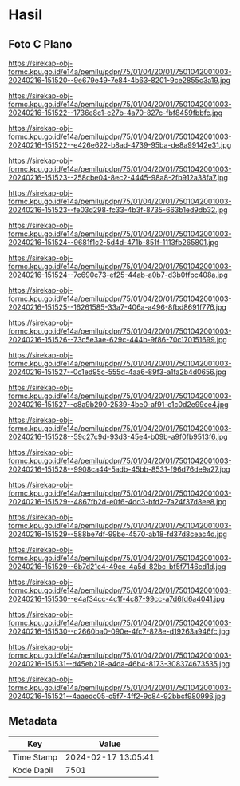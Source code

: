# Hasil

## Foto C Plano

https://sirekap-obj-formc.kpu.go.id/e14a/pemilu/pdpr/75/01/04/20/01/7501042001003-20240216-151520--9e679e49-7e84-4b63-8201-9ce2855c3a19.jpg

https://sirekap-obj-formc.kpu.go.id/e14a/pemilu/pdpr/75/01/04/20/01/7501042001003-20240216-151522--1736e8c1-c27b-4a70-827c-fbf8459fbbfc.jpg

https://sirekap-obj-formc.kpu.go.id/e14a/pemilu/pdpr/75/01/04/20/01/7501042001003-20240216-151522--e426e622-b8ad-4739-95ba-de8a99142e31.jpg

https://sirekap-obj-formc.kpu.go.id/e14a/pemilu/pdpr/75/01/04/20/01/7501042001003-20240216-151523--258cbe04-8ec2-4445-98a8-2fb912a38fa7.jpg

https://sirekap-obj-formc.kpu.go.id/e14a/pemilu/pdpr/75/01/04/20/01/7501042001003-20240216-151523--fe03d298-fc33-4b3f-8735-663b1ed9db32.jpg

https://sirekap-obj-formc.kpu.go.id/e14a/pemilu/pdpr/75/01/04/20/01/7501042001003-20240216-151524--9681f1c2-5d4d-471b-851f-1113fb265801.jpg

https://sirekap-obj-formc.kpu.go.id/e14a/pemilu/pdpr/75/01/04/20/01/7501042001003-20240216-151524--7c690c73-ef25-44ab-a0b7-d3b0ffbc408a.jpg

https://sirekap-obj-formc.kpu.go.id/e14a/pemilu/pdpr/75/01/04/20/01/7501042001003-20240216-151525--16261585-33a7-406a-a496-8fbd8691f776.jpg

https://sirekap-obj-formc.kpu.go.id/e14a/pemilu/pdpr/75/01/04/20/01/7501042001003-20240216-151526--73c5e3ae-629c-444b-9f86-70c170151699.jpg

https://sirekap-obj-formc.kpu.go.id/e14a/pemilu/pdpr/75/01/04/20/01/7501042001003-20240216-151527--0c1ed95c-555d-4aa6-89f3-a1fa2b4d0656.jpg

https://sirekap-obj-formc.kpu.go.id/e14a/pemilu/pdpr/75/01/04/20/01/7501042001003-20240216-151527--c8a9b290-2539-4be0-af91-c1c0d2e99ce4.jpg

https://sirekap-obj-formc.kpu.go.id/e14a/pemilu/pdpr/75/01/04/20/01/7501042001003-20240216-151528--59c27c9d-93d3-45e4-b09b-a9f0fb9513f6.jpg

https://sirekap-obj-formc.kpu.go.id/e14a/pemilu/pdpr/75/01/04/20/01/7501042001003-20240216-151528--9908ca44-5adb-45bb-8531-f96d76de9a27.jpg

https://sirekap-obj-formc.kpu.go.id/e14a/pemilu/pdpr/75/01/04/20/01/7501042001003-20240216-151529--4867fb2d-e0f6-4dd3-bfd2-7a24f37d8ee8.jpg

https://sirekap-obj-formc.kpu.go.id/e14a/pemilu/pdpr/75/01/04/20/01/7501042001003-20240216-151529--588be7df-99be-4570-ab18-fd37d8ceac4d.jpg

https://sirekap-obj-formc.kpu.go.id/e14a/pemilu/pdpr/75/01/04/20/01/7501042001003-20240216-151529--6b7d21c4-49ce-4a5d-82bc-bf5f7146cd1d.jpg

https://sirekap-obj-formc.kpu.go.id/e14a/pemilu/pdpr/75/01/04/20/01/7501042001003-20240216-151530--e4af34cc-4c1f-4c87-99cc-a7d6fd6a4041.jpg

https://sirekap-obj-formc.kpu.go.id/e14a/pemilu/pdpr/75/01/04/20/01/7501042001003-20240216-151530--c2660ba0-090e-4fc7-828e-d19263a946fc.jpg

https://sirekap-obj-formc.kpu.go.id/e14a/pemilu/pdpr/75/01/04/20/01/7501042001003-20240216-151531--d45eb218-a4da-46b4-8173-308374673535.jpg

https://sirekap-obj-formc.kpu.go.id/e14a/pemilu/pdpr/75/01/04/20/01/7501042001003-20240216-151521--4aaedc05-c5f7-4ff2-9c84-92bbcf980996.jpg


## Metadata

| Key        | Value               |
| ---------- | ------------------- |
| Time Stamp | 2024-02-17 13:05:41 |
| Kode Dapil | 7501                |




